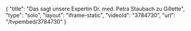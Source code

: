 {
    "title": "Das sagt unsere Expertin Dr. med. Petra Staubach zu Gillette",
    "type": "solo",
    "layout": "iframe-static",
    "videoId": "3784730",
    "url": "\/tvpembed\/3784730"
}